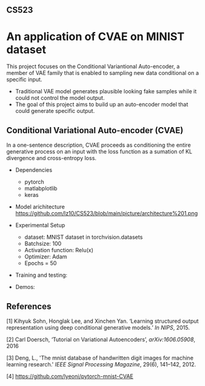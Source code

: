 ## CS523
# An application of CVAE on MINIST dataset

This project focuses on the Conditional Variantional Auto-encoder, a member of VAE family that is enabled to sampling new data conditional on a specific input.
- Traditional VAE model generates plausible looking fake samples while it could not control the model output. 
- The goal of this project aims to build up an auto-encoder model that could generate specific output.

## Conditional Variational Auto-encoder (CVAE)
In a one-sentence description, CVAE proceeds as conditioning the entire generative process on an input with the loss function as a sumation of KL divergence and cross-entropy loss.
- Dependencies
  - pytorch
  - matlabplotlib
  - keras
- Model arichitecture
https://github.com/lz10/CS523/blob/main/picture/architecture%201.png

- Experimental Setup
  - dataset: MNIST dataset in torchvision.datasets
  - Batchsize: 100
  - Activation function: Relu(x)
  - Optimizer: Adam
  - Epochs = 50
- Training and testing:
- Demos:

## References
[1] Kihyuk Sohn, Honglak Lee, and Xinchen Yan. ‘Learning structured output representation using deep conditional generative models.’  _In NIPS_, 2015.

[2] Carl Doersch, ‘Tutorial on Variational Autoencoders’, _arXiv:1606.05908_, 2016

[3] Deng, L., 'The mnist database of handwritten digit images for machine learning research.' _IEEE Signal Processing Magazine_, 29(6), 141–142, 2012.

[4] https://github.com/lyeoni/pytorch-mnist-CVAE



